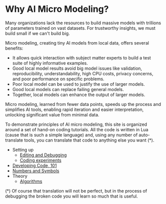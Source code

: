 # Why AI Micro Modeling?

Many organizations
lack the resources to build massive models with trillions of parameters trained on vast datasets. For trustworthy insights, we must build small if we can't build big.

Micro modeling, creating tiny AI models from local data, offers several benefits:

- It allows quick interaction with subject matter experts to build a test suite of highly informative examples.
- Good local model results avoid big model issues like validation, reproducibility, understandability, high CPU costs, privacy concerns, and poor performance on specific problems.
- Poor local model can be used to justify the use of larger models.
- Good local models can replace failing general models.
- Together, local models can enhance the output of larger models.

Micro modeling, learned from fewer data points, speeds up the process
and simplifies AI tools, enabling rapid iteration and easier
interpretation, unlocking significant value from minimal data.

To demonstrate principles of AI micro modeling, this site is organized around a set of hand-on
coding tutorials. All the code is written in Lua (cause that is
such a simple language) and, using any number of auto-translate tools, you can
translate  that code to anything else you want (\*).

- Setting up
  - [Editing and Debugging](dev.md)
  - [Coding experiments](Code.md)
- [Developing Code, 101](dev.md)
- [Numbers and Symbols](Numsym.md)
- Theory
  - [Algorithms](algos.md)


(\*) Of course that translation will not be perfect, but in the process of debugging the broken code you will
learn so much that is useful.
